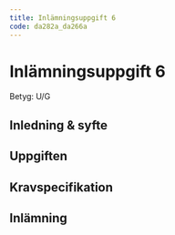 ```yaml
---
title: Inlämningsuppgift 6
code: da282a_da266a
---
```


# Inlämningsuppgift 6

Betyg: U/G

## Inledning & syfte

## Uppgiften

## Kravspecifikation

## Inlämning
